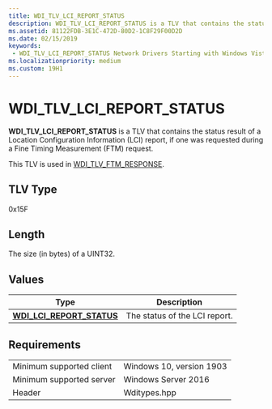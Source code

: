 ```yaml
---
title: WDI_TLV_LCI_REPORT_STATUS
description: WDI_TLV_LCI_REPORT_STATUS is a TLV that contains the status result of a Location Configuration Information (LCI) report, if one was requested during a Fine Timing Measurement (FTM) request.
ms.assetid: 81122FDB-3E1C-472D-80D2-1C8F29F00D2D
ms.date: 02/15/2019
keywords:
 - WDI_TLV_LCI_REPORT_STATUS Network Drivers Starting with Windows Vista
ms.localizationpriority: medium
ms.custom: 19H1
---
```


# WDI_TLV_LCI_REPORT_STATUS

**WDI_TLV_LCI_REPORT_STATUS** is a TLV that contains the status result of a Location Configuration Information (LCI) report, if one was requested during a Fine Timing Measurement (FTM) request.

This TLV is used in [WDI_TLV_FTM_RESPONSE](wdi-tlv-ftm-response.md).

## TLV Type

0x15F

## Length

The size (in bytes) of a UINT32.

## Values

| Type | Description |
| --- | --- |
| [**WDI_LCI_REPORT_STATUS**](https://docs.microsoft.com/windows-hardware/drivers/ddi/wditypes/ne-wditypes-_wdi_lci_report_status) | The status of the LCI report. |

## Requirements

|   |   |
| --- | --- |
| Minimum supported client | Windows 10, version 1903 |
| Minimum supported server | Windows Server 2016 |
| Header | Wditypes.hpp |
